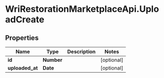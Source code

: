 # WriRestorationMarketplaceApi.UploadCreate

## Properties
Name | Type | Description | Notes
------------ | ------------- | ------------- | -------------
**id** | **Number** |  | [optional] 
**uploaded_at** | **Date** |  | [optional] 


